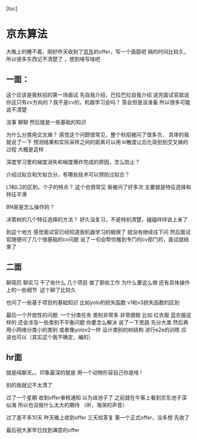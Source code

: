 [toc]

# 京东算法
大晚上的睡不着，刚好昨天收到了[京东](https://www.nowcoder.com/jump/super-jump/word?word=%E4%BA%AC%E4%B8%9C)的offer，写一个面筋吧
隔的时间比较久，所以很多东西记不清楚了 ，想到啥写啥吧

## 一面：

这个应该是我秋招的第一场面试
先自我介绍，巴拉巴拉自我介绍
说完面试官就说你这只有cv方向的？我不是cv的，机器学习会吗？ 答会但是没准备 所以很多可能说不清楚

没事 聊聊 然后就是一些基础的知识

为什么分类用交叉熵？ 感觉这个问题很常见，整个秋招被问了很多次， 具体的我就说了一下 预测结果和实际采样之间的距离可以用 kl散度让后化简到到交叉熵的过程 大概是这样

深度学习里的梯度消失和梯度爆炸完成的原因，怎么防止？

介绍过拟合和欠拟合分，有哪些技术可以预防过拟合？

L1和L2的区别，个子的特点？ 这个也很常见 我被问了好多次 主要就是特征选择和特征平滑

BN层是怎么操作的？

决策树的几个特征选择的方法？ 好久没复习，不是特别清楚，磕磕绊绊说上来了

到这个地方 感觉面试官已经知道我机器学习的极限了 就没有继续往下问
然后面试官随便问了几个很基础的cv问题 说了一句会帮你推到专门的cv部门的，面试就结束了

## 二面

聊简历 聊实习 干了些什么 几个项目 做了那些工作 为什么要这么做 还有具体操作上的一些细节  这个聊了比较久

也问了一些基于项目的基础知识 比如yolo的损失函数 v1和v3损失函数的区别

最后一个开放性的问题  一个分类任务 类别非常多 非常细致 比如 红衣服 蓝衣服这样的 还会涉及一些类别不平衡问题 你要怎么解决 说了一下思路 先分大类 然后再用小网络分类小的类别 或者像yolov2一样 设计类别的树结构 进行e2e的训练 应该也可以（其实这个我不确定，编的）


## hr面

就是纯聊天。。印象最深的就是 用一个动物形容自己你是啥 !

别的我就记不太清了

过了一个星期 收到offer审核通知 以为进池子了 之前就在牛客上看到京东池子深似海 所以也没报什么太大的期待
（听，海哭的声音）

过了差不多10天 昨天晚上收到offer 三天给答复 第一个正式offer，没多想 先收了

最后祝大家早日找到满意的offer
